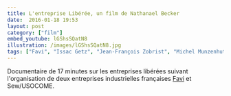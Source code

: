 ```yaml
---
title: L'entreprise Libérée, un film de Nathanael Becker
date:  2016-01-18 19:53
layout: post
category: ["film"]
embed_youtube: lGShsSQatN8
illustration: /images/lGShsSQatN8.jpg
tags: ["Favi", "Issac Getz", "Jean-François Zobrist", "Michel Munzenhuter", "Sew Usocome"]
---
```




Documentaire de 17 minutes sur les entreprises libérées suivant l'organisation de deux entreprises industrielles françaises <a href="/favi/">Favi</a> et Sew/USOCOME.
